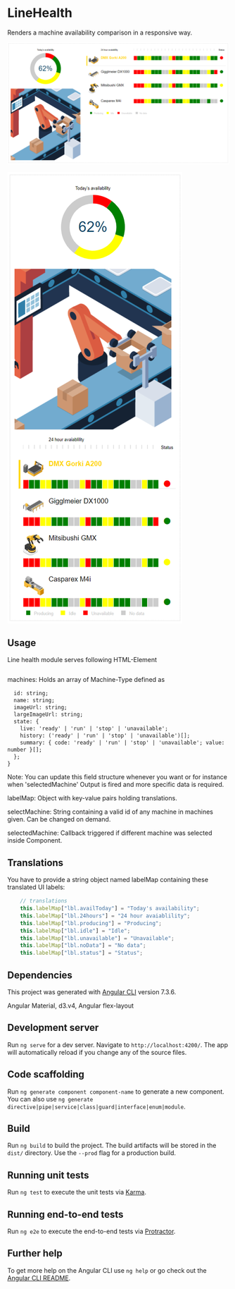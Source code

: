 # LineHealth

Renders a machine availability comparison in a responsive way.

![Desktop](https://github.com/BulloRosso/line-health/blob/master/component-desktop.PNG?raw=true)

![Mobile](https://github.com/BulloRosso/line-health/blob/master/component-mobile.PNG?raw=true)

## Usage

Line health module serves following HTML-Element
``` <lib-ng-factory-health [machines]="allMachines" [labelMap]="labelMap" [selectMachine]="'U7010'" (selectedMachine)="info($event)"></lib-ng-factory-health>
```
machines: Holds an array of Machine-Type defined as
```export interface Machine {
  id: string;
  name: string;
  imageUrl: string;
  largeImageUrl: string;
  state: {
    live: 'ready' | 'run' | 'stop' | 'unavailable';
    history: ('ready' | 'run' | 'stop' | 'unavailable')[];
    summary: { code: 'ready' | 'run' | 'stop' | 'unavailable'; value: number }[];
  };
}
```
Note: You can update this field structure whenever you want or for instance when 'selectedMachine' Output is fired and more specific data is required.

labelMap: Object with key-value pairs holding translations.

selectMachine: String containing a valid id of any machine in machines given. Can be changed on demand.

selectedMachine: Callback triggered if different machine was selected inside Component.

## Translations

You have to provide a string object named labelMap containing these translated UI labels:

```javascript
    // translations
    this.labelMap["lbl.availToday"] = "Today's availability";
    this.labelMap["lbl.24hours"] = "24 hour avaiablility";
    this.labelMap["lbl.producing"] = "Producing";
    this.labelMap["lbl.idle"] = "Idle";
    this.labelMap["lbl.unavailable"] = "Unavailable";
    this.labelMap["lbl.noData"] = "No data";
    this.labelMap["lbl.status"] = "Status";
```

## Dependencies
This project was generated with [Angular CLI](https://github.com/angular/angular-cli) version 7.3.6.

Angular Material, d3.v4, Angular flex-layout

## Development server

Run `ng serve` for a dev server. Navigate to `http://localhost:4200/`. The app will automatically reload if you change any of the source files.

## Code scaffolding

Run `ng generate component component-name` to generate a new component. You can also use `ng generate directive|pipe|service|class|guard|interface|enum|module`.

## Build

Run `ng build` to build the project. The build artifacts will be stored in the `dist/` directory. Use the `--prod` flag for a production build.

## Running unit tests

Run `ng test` to execute the unit tests via [Karma](https://karma-runner.github.io).

## Running end-to-end tests

Run `ng e2e` to execute the end-to-end tests via [Protractor](http://www.protractortest.org/).

## Further help

To get more help on the Angular CLI use `ng help` or go check out the [Angular CLI README](https://github.com/angular/angular-cli/blob/master/README.md).

